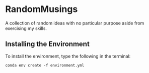 # RandomMusings

A collection of random ideas with no particular purpose aside from exercising my
skills.

## Installing the Environment
To install the environment, type the following in the terminal:
```
conda env create -f environment.yml
```
